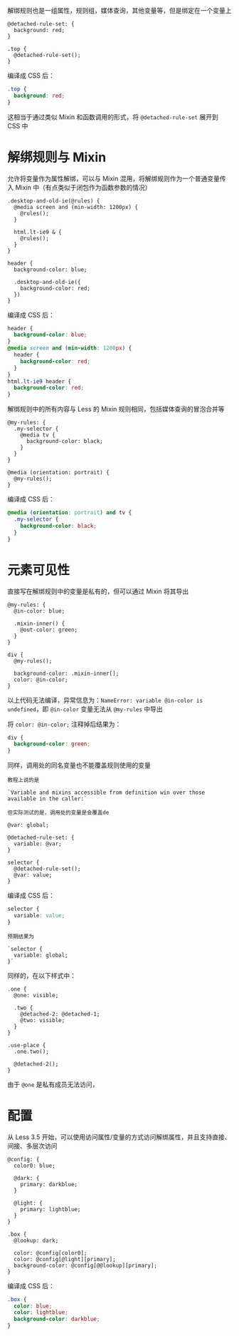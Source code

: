 解绑规则也是一组属性，规则组，媒体查询，其他变量等，但是绑定在一个变量上

```Less
@detached-rule-set: {  
  background: red;  
}  
  
.top {  
  @detached-rule-set();  
}
```

编译成 CSS 后：

```CSS
.top {  
  background: red;  
}
```

这相当于通过类似 Mixin 和函数调用的形式，将 `@detached-rule-set` 展开到 CSS 中

# 解绑规则与 Mixin

允许将变量作为属性解绑，可以与 Mixin 混用，将解绑规则作为一个普通变量传入 Mixin 中（有点类似于闭包作为函数参数的情况）

```Less
.desktop-and-old-ie(@rules) {  
  @media screen and (min-width: 1200px) {  
    @rules();  
  }  
  
  html.lt-ie9 & {  
    @rules();  
  }  
}  
  
header {  
  background-color: blue;  
  
  .desktop-and-old-ie({  
    background-color: red;  
  })  
}
```

编译成 CSS 后：

```CSS
header {  
  background-color: blue;  
}  
@media screen and (min-width: 1200px) {  
  header {  
    background-color: red;  
  }  
}  
html.lt-ie9 header {  
  background-color: red;  
}
```

解绑规则中的所有内容与 Less 的 Mixin 规则相同，包括媒体查询的冒泡合并等

```Less
@my-rules: {  
  .my-selector {  
    @media tv {  
      background-color: black;  
    }  
  }  
}  
  
@media (orientation: portrait) {  
  @my-rules();  
}
```

编译成 CSS 后：

```CSS
@media (orientation: portrait) and tv {  
  .my-selector {  
    background-color: black;  
  }  
}
```

# 元素可见性

直接写在解绑规则中的变量是私有的，但可以通过 Mixin 将其导出

```Less
@my-rules: {  
  @in-color: blue;  
  
  .mixin-inner() {  
    @out-color: green;  
  }  
}  
  
div {  
  @my-rules();  
  
  background-color: .mixin-inner[];  
  color: @in-color;  
}
```

以上代码无法编译，异常信息为：`NameError: variable @in-color is undefined`，即 `@in-color` 变量无法从 `@my-rules` 中导出

将 `color: @in-color;` 注释掉后结果为：

```CSS
div {  
  background-color: green;  
}
```

同样，调用处的同名变量也不能覆盖规则使用的变量

```ad-error
教程上说的是

`Variable and mixins accessible from definition win over those available in the caller:`

但实际测试的是，调用处的变量是会覆盖de
```

```Less
@var: global;  
  
@detached-rule-set: {  
  variable: @var;  
}  
  
selector {  
  @detached-rule-set();  
  @var: value;  
}
```

编译成 CSS 后：

```CSS
selector {  
  variable: value;  
}
```

```
预期结果为

`selector {  
  variable: global;  
}`
```

同样的，在以下样式中：

```Less
.one {  
  @one: visible;  
  
  .two {  
    @detached-2: @detached-1;  
    @two: visible;  
  }  
}  
  
.use-place {  
  .one.two();  
  
  @detached-2();  
}
```

由于 `@one` 是私有成员无法访问， 

# 配置

从 Less 3.5 开始，可以使用访问属性/变量的方式访问解绑属性，并且支持直接、间接、多层次访问

```Less
@config: {  
  color0: blue;  
  
  @dark: {  
    primary: darkblue;  
  }  
  
  @light: {  
    primary: lightblue;  
  }  
}  
  
.box {  
  @lookup: dark;  
  
  color: @config[color0];  
  color: @config[@light][primary];  
  background-color: @config[@@lookup][primary];  
}
```

编译成 CSS 后：

```CSS
.box {  
  color: blue;  
  color: lightblue;  
  background-color: darkblue;  
}
```

